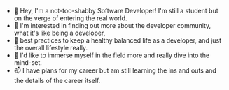 - 👋 Hey, I'm a not-too-shabby Software Developer! I'm still a student but on the verge of entering the real world.
- 👀 I'm interested in finding out more about the developer community, what it's like being a developer,
- 🌱 best practices to keep a healthy balanced life as a developer, and just the overall lifestyle really.
- 💞️ I'd like to immerse myself in the field more and really dive into the mind-set.
- 📫 I have plans for my career but am still learning the ins and outs and the details of the career itself.
   
<!---
beepbeepimuhsheep/beepbeepimuhsheep is a ✨ special ✨ repository because its `README.md` (this file) appears on your GitHub profile.
You can click the Preview link to take a look at your changes.
--->
